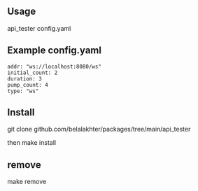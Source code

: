 ## Usage
api_tester config.yaml

## Example config.yaml
```
addr: "ws://localhost:8080/ws"
initial_count: 2
duration: 3
pump_count: 4
type: "ws"
```


## Install
git clone github.com/belalakhter/packages/tree/main/api_tester <br>

then make install

## remove
make remove
